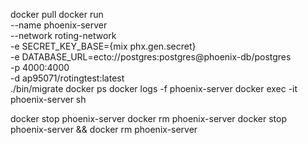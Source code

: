 docker pull
docker run \
--name phoenix-server \
--network roting-network \
-e SECRET_KEY_BASE={mix phx.gen.secret} \
-e DATABASE_URL=ecto://postgres:postgres@phoenix-db/postgres \
-p 4000:4000 \
-d ap95071/rotingtest:latest \
./bin/migrate
docker ps 
docker logs -f phoenix-server
docker exec -it phoenix-server sh

docker stop phoenix-server
docker rm phoenix-server
docker stop phoenix-server && docker rm phoenix-server